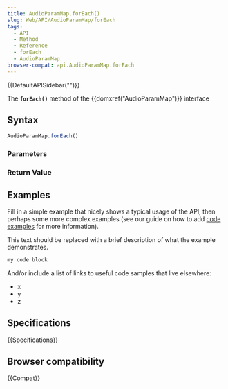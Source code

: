 ```yaml
---
title: AudioParamMap.forEach()
slug: Web/API/AudioParamMap/forEach
tags:
  - API
  - Method
  - Reference
  - forEach
  - AudioParamMap
browser-compat: api.AudioParamMap.forEach
---
```

{{DefaultAPISidebar("")}}

The **`forEach()`** method of the {{domxref("AudioParamMap")}} interface 

## Syntax

```js
AudioParamMap.forEach()
```

### Parameters



### Return Value



## Examples

Fill in a simple example that nicely shows a typical usage of the API, then perhaps some more complex examples (see our guide on how to add [code examples](/en-US/docs/MDN/Contribute/Structures/Code_examples) for more information).

This text should be replaced with a brief description of what the example demonstrates.

```js
my code block
```

And/or include a list of links to useful code samples that live elsewhere:

*   x
*   y
*   z

## Specifications

{{Specifications}}

## Browser compatibility

{{Compat}}

